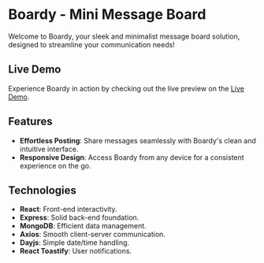 # Boardy - Mini Message Board

Welcome to Boardy, your sleek and minimalist message board solution, designed to streamline your communication needs!

## Live Demo

Experience Boardy in action by checking out the live preview on the [Live Demo](https://boardy-messages.vercel.app/).

## Features
- **Effortless Posting**: Share messages seamlessly with Boardy's clean and intuitive interface.
- **Responsive Design**: Access Boardy from any device for a consistent experience on the go.

## Technologies
- **React**: Front-end interactivity.
- **Express**: Solid back-end foundation.
- **MongoDB**: Efficient data management.
- **Axios**: Smooth client-server communication.
- **Dayjs**: Simple date/time handling.
- **React Toastify**: User notifications.